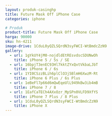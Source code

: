 ```yaml
---
layout: produk-casinghp
title: Future Mask Off iPhone Case
categories: iphone

# Produk
product-title: Future Mask Off iPhone Case
harga: 90000
sku: hn-4211
image-drive: 1CduL0yQZLSQrdN3syFWCI-WtBmdcZzN9
gallery:
  - url: 1gYkUY4jM0-nojdldEtREsvdscSDUNwOh
    title: iPhone 5 / 5s / SE
  - url: 16bpjT3enEC93Hl7kktZYxQxtVkbaLJbT
    title: iPhone 6 / 6s
  - url: 1YI0CSzzBLih6plClO3j5BlmH6XwzM-Rt
    title: iPhone 6 Plus / 6s Plus
  - url: 1eBeFl7p66d6mQwEqeUlL949kBw3ib4mB
    title: iPhone 7 / 8
  - url: 1EafCaTECh4AXxOzr_MpSPn0VLFD9XfYS
    title: iPhone 7 Plus / 8 Plus
  - url: 1CduL0yQZLSQrdN3syFWCI-WtBmdcZzN9
    title: iPhone X
---
```

